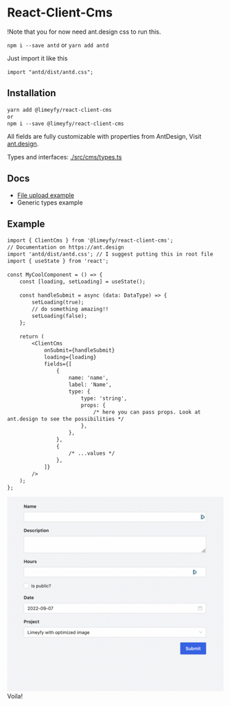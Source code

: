 # React-Client-Cms

!Note that you for now need ant.design css to run this.

`npm i --save antd` or `yarn add antd`

Just import it like this

`import "antd/dist/antd.css";`

## Installation

```
yarn add @limeyfy/react-client-cms
or
npm i --save @limeyfy/react-client-cms
```

All fields are fully customizable with properties from AntDesign, Visit [ant.design](https://ant.design).

Types and interfaces: [./src/cms/types.ts](./src/cms/types.ts)

## Docs

-   [File upload example](./docs/FileUploadExample.md)
-   Generic types example

## Example

```tsx
import { ClientCms } from '@limeyfy/react-client-cms';
// Documentation on https://ant.design
import 'antd/dist/antd.css'; // I suggest putting this in root file
import { useState } from 'react';

const MyCoolComponent = () => {
    const [loading, setLoading] = useState();

    const handleSubmit = async (data: DataType) => {
        setLoading(true);
        // do something amazing!!
        setLoading(false);
    };

    return (
        <ClientCms
            onSubmit={handleSubmit}
            loading={loading}
            fields={[
                {
                    name: 'name',
                    label: 'Name',
                    type: {
                        type: 'string',
                        props: {
                            /* here you can pass props. Look at ant.design to see the possibilities */
                        },
                    },
                },
                {
                    /* ...values */
                },
            ]}
        />
    );
};
```

![Example of code](./docs/imgs/Example.png)
Voila!

